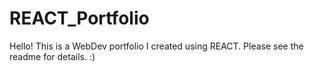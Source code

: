 # REACT_Portfolio
Hello! This is a WebDev portfolio I created using REACT. Please see the readme for details. :)
